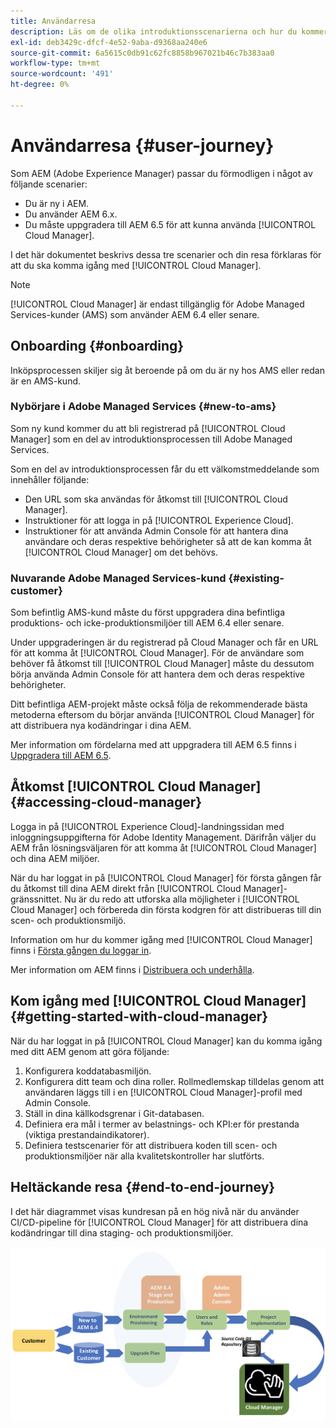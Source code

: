 ```yaml
---
title: Användarresa
description: Läs om de olika introduktionsscenarierna och hur du kommer igång med Cloud Manager.
exl-id: deb3429c-dfcf-4e52-9aba-d9368aa240e6
source-git-commit: 6a5615c0db91c62fc8858b967021b46c7b383aa0
workflow-type: tm+mt
source-wordcount: '491'
ht-degree: 0%

---
```



# Användarresa {#user-journey}

Som AEM (Adobe Experience Manager) passar du förmodligen i något av följande scenarier:

* Du är ny i AEM.
* Du använder AEM 6.x.
* Du måste uppgradera till AEM 6.5 för att kunna använda [!UICONTROL Cloud Manager].

I det här dokumentet beskrivs dessa tre scenarier och din resa förklaras för att du ska komma igång med [!UICONTROL Cloud Manager].

>[!NOTE]
>
>[!UICONTROL Cloud Manager] är endast tillgänglig för Adobe Managed Services-kunder (AMS) som använder AEM 6.4 eller senare.

## Onboarding {#onboarding}

Inköpsprocessen skiljer sig åt beroende på om du är ny hos AMS eller redan är en AMS-kund.

### Nybörjare i Adobe Managed Services {#new-to-ams}

Som ny kund kommer du att bli registrerad på [!UICONTROL Cloud Manager] som en del av introduktionsprocessen till Adobe Managed Services.

Som en del av introduktionsprocessen får du ett välkomstmeddelande som innehåller följande:

* Den URL som ska användas för åtkomst till [!UICONTROL Cloud Manager].
* Instruktioner för att logga in på [!UICONTROL Experience Cloud].
* Instruktioner för att använda Admin Console för att hantera dina användare och deras respektive behörigheter så att de kan komma åt [!UICONTROL Cloud Manager] om det behövs.

### Nuvarande Adobe Managed Services-kund {#existing-customer}

Som befintlig AMS-kund måste du först uppgradera dina befintliga produktions- och icke-produktionsmiljöer till AEM 6.4 eller senare.

Under uppgraderingen är du registrerad på Cloud Manager och får en URL för att komma åt [!UICONTROL Cloud Manager]. För de användare som behöver få åtkomst till [!UICONTROL Cloud Manager] måste du dessutom börja använda Admin Console för att hantera dem och deras respektive behörigheter.

Ditt befintliga AEM-projekt måste också följa de rekommenderade bästa metoderna eftersom du börjar använda [!UICONTROL Cloud Manager] för att distribuera nya kodändringar i dina AEM.

Mer information om fördelarna med att uppgradera till AEM 6.5 finns i [Uppgradera till AEM 6.5](https://experienceleague.adobe.com/en/docs/experience-manager-65/content/implementing/deploying/upgrading/upgrade).

## Åtkomst [!UICONTROL Cloud Manager] {#accessing-cloud-manager}

Logga in på [!UICONTROL Experience Cloud]-landningssidan med inloggningsuppgifterna för Adobe Identity Management. Därifrån väljer du AEM från lösningsväljaren för att komma åt [!UICONTROL Cloud Manager] och dina AEM miljöer.

När du har loggat in på [!UICONTROL Cloud Manager] för första gången får du åtkomst till dina AEM direkt från [!UICONTROL Cloud Manager]-gränssnittet. Nu är du redo att utforska alla möjligheter i [!UICONTROL Cloud Manager] och förbereda din första kodgren för att distribueras till din scen- och produktionsmiljö.

Information om hur du kommer igång med [!UICONTROL Cloud Manager] finns i [Första gången du loggar in](/help/getting-started/first-time-login.md).

Mer information om AEM finns i [Distribuera och underhålla](https://experienceleague.adobe.com/en/docs/experience-manager-65/content/implementing/deploying/deploying/deploy).

## Kom igång med [!UICONTROL Cloud Manager] {#getting-started-with-cloud-manager}

När du har loggat in på [!UICONTROL Cloud Manager] kan du komma igång med ditt AEM genom att göra följande:

1. Konfigurera koddatabasmiljön.
1. Konfigurera ditt team och dina roller. Rollmedlemskap tilldelas genom att användaren läggs till i en [!UICONTROL Cloud Manager]-profil med Admin Console.
1. Ställ in dina källkodsgrenar i Git-databasen.
1. Definiera era mål i termer av belastnings- och KPI:er för prestanda (viktiga prestandaindikatorer).
1. Definiera testscenarier för att distribuera koden till scen- och produktionsmiljöer när alla kvalitetskontroller har slutförts.

## Heltäckande resa {#end-to-end-journey}

I det här diagrammet visas kundresan på en hög nivå när du använder CI/CD-pipeline för [!UICONTROL Cloud Manager] för att distribuera dina kodändringar till dina staging- och produktionsmiljöer.

![Heltäckande resa](/help/assets/screen_shot_2018-05-15at124004pm.png)
